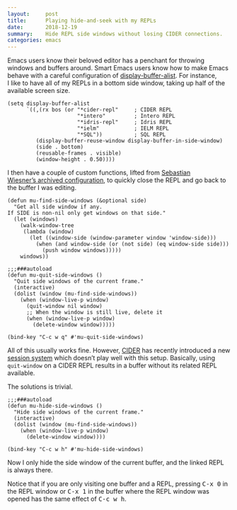 ```yaml
---
layout:     post
title:      Playing hide-and-seek with my REPLs
date:       2018-12-19
summary:    Hide REPL side windows without losing CIDER connections.
categories: emacs
---
```


Emacs users know their beloved editor has a penchant for throwing windows and
buffers around. Smart Emacs users know how to make Emacs behave with a careful
configuration of
[display-buffer-alist](http://doc.endlessparentheses.com/Var/display-buffer-alist.html).
For instance, I like to have all of my REPLs in a bottom side window, taking up
half of the available screen size.

``` emacs-lisp
(setq display-buffer-alist
      `((,(rx bos (or "*cider-repl"     ; CIDER REPL
                      "*intero"         ; Intero REPL
                      "*idris-repl"     ; Idris REPL
                      "*ielm"           ; IELM REPL
                      "*SQL"))          ; SQL REPL
         (display-buffer-reuse-window display-buffer-in-side-window)
         (side . bottom)
         (reusable-frames . visible)
         (window-height . 0.50))))
```

I then have a couple of custom functions, lifted from [Sebastian
Wiesner’s archived
configuration](https://github.com/lunaryorn/old-emacs-configuration), to quickly
close the REPL and go back to the buffer I was editing.

``` emacs-lisp
(defun mu-find-side-windows (&optional side)
  "Get all side window if any.
If SIDE is non-nil only get windows on that side."
  (let (windows)
    (walk-window-tree
     (lambda (window)
       (let ((window-side (window-parameter window 'window-side)))
         (when (and window-side (or (not side) (eq window-side side)))
           (push window windows)))))
    windows))

;;;###autoload
(defun mu-quit-side-windows ()
  "Quit side windows of the current frame."
  (interactive)
  (dolist (window (mu-find-side-windows))
    (when (window-live-p window)
      (quit-window nil window)
      ;; When the window is still live, delete it
      (when (window-live-p window)
        (delete-window window)))))

(bind-key "C-c w q" #'mu-quit-side-windows)
```

All of this usually works fine. However,
[CIDER](https://github.com/clojure-emacs/cider) has recently introduced a new
[session system](https://github.com/vspinu/sesman) which doesn’t play well with
this setup. Basically, using `quit-window` on a CIDER REPL results in a buffer
without its related REPL available.

The solutions is trivial.

``` emacs-lisp
;;;###autoload
(defun mu-hide-side-windows ()
  "Hide side windows of the current frame."
  (interactive)
  (dolist (window (mu-find-side-windows))
    (when (window-live-p window)
      (delete-window window))))

(bind-key "C-c w h" #'mu-hide-side-windows)
```

Now I only hide the side window of the current buffer, and the linked REPL is
always there.

Notice that if you are only visiting one buffer and a REPL, pressing <kbd>C-x
0</kbd> in the REPL window or <kbd>C-x 1</kbd> in the buffer where the REPL
window was opened has the same effect of <kbd>C-c w h</kbd>.
